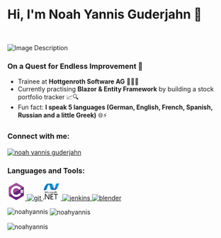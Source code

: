 <h1 align="left">Hi, I'm Noah Yannis Guderjahn 👾</h1> 

<br/>
<p align="left">
  <img src="https://i.redd.it/d40wozinhn3b1.png" alt="Image Description" width="500" height="300">
</p>

<h3 align="left">On a Quest for Endless Improvement 🌱</h3>


-  Trainee at **Hottgenroth Software AG** 👨‍🎓🏢
-  Currently practising **Blazor & Entity Framework** by building a stock portfolio tracker 📈🔍
-  Fun fact: **I speak 5 languages (German, English, French, Spanish, Russian and a little Greek)** 🌐⚡



<h3 align="left">Connect with me:</h3>
<p align="left">
<a href="https://www.linkedin.com/in/noah-yannis-guderjahn-549659240" target="blank"><img align="center" src="https://raw.githubusercontent.com/rahuldkjain/github-profile-readme-generator/master/src/images/icons/Social/linked-in-alt.svg" alt="noah yannis guderjahn" height="30" width="40" /></a>
</p>

<h3 align="left">Languages and Tools:</h3>
<p align="left"> 
  <a href="https://www.w3schools.com/cs/" target="_blank" rel="noreferrer"> 
    <img src="https://raw.githubusercontent.com/devicons/devicon/master/icons/csharp/csharp-original.svg" alt="csharp" width="40" height="40"/> 
  </a> 
  <a href="https://git-scm.com/" target="_blank" rel="noreferrer"> 
    <img src="https://www.vectorlogo.zone/logos/git-scm/git-scm-icon.svg" alt="git" width="40" height="40"/> 
  </a> 
  <a href="https://dotnet.microsoft.com/" target="_blank" rel="noreferrer"> 
    <img src="https://raw.githubusercontent.com/devicons/devicon/master/icons/dot-net/dot-net-original-wordmark.svg" alt="dotnet" width="40" height="40"/> 
  </a> 
  <a href="https://www.jenkins.io" target="_blank" rel="noreferrer"> 
    <img src="https://www.vectorlogo.zone/logos/jenkins/jenkins-icon.svg" alt="jenkins" width="40" height="40"/> 
  </a> 
  <a href="https://www.blender.org/" target="_blank" rel="noreferrer"> 
    <img src="https://download.blender.org/branding/community/blender_community_badge_white.svg" alt="blender" width="40" height="40"/> 
  </a> 
</p>




<p><img align="left" src="https://github-readme-stats.vercel.app/api/top-langs?username=noahyannis&show_icons=true&locale=en&layout=compact" alt="noahyannis" /></p>

<p>&nbsp;<img align="center" src="https://github-readme-stats.vercel.app/api?username=noahyannis&show_icons=true&locale=en" alt="noahyannis" /></p>

<p><img align="center" src="https://github-readme-streak-stats.herokuapp.com/?user=noahyannis&" alt="noahyannis" /></p>
